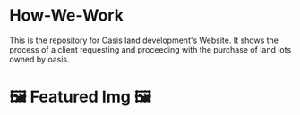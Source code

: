 # How-We-Work

This is the repository for Oasis land development's Website. It shows the process of a client requesting and proceeding with the purchase of land lots owned by oasis. 

# 🖼️ Featured Img 🖼️
